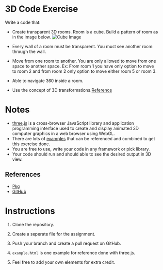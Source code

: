 # 3D Code Exercise

Write a code that:

- Create  transparent 3D rooms. Room is a cube. Build a pattern of room as in the image below. ![Cube Image](https://github.com/SLMetaverse/hiring-3D-assignment/blob/challenge/example.jpg?raw=true)

- Every wall of a room must be transparent. You must see another room through the wall.

- Move from one room to another. You are only allowed to move from one space to another space. Ex: From room 1 you have only option to move to room 2 and from room 2 only option to move either room 5 or room 3.

- Able to navigate 360 inside a room.

- Use the concept of 3D transformations.[Reference](https://www.cs.cornell.edu/courses/cs4620/2010fa/lectures/03transforms3d.pdf)
# Notes
- [three.js](https://threejs.org) is a cross-browser JavaScript library and application programming interface used to create and display animated 3D computer graphics in a web browser using WebGL. 
- There are lots of [examples](https://threejs.org/examples/#webgl_animation_keyframes) that can be referenced and combined to get this exercise done.
- You are free to use, write your code in any framework or pick library.
- Your code should run and should able to see the desired output in 3D view.


## References
- [Pkg](https://unpkg.com/browse/three@0.138.3/)
- [GitHub](https://github.com/mrdoob/three.js)
# Instructions

1. Clone the repository.

2. Create a seperate file for the assignment.

3. Push your branch and create a pull request on GitHub.

4. `example.html` is one example for reference done with three.js.

5. Feel free to add your own elements for extra credit.